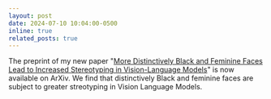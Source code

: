 ```yaml
---
layout: post
date: 2024-07-10 10:04:00-0500
inline: true
related_posts: true
---
```


The preprint of my new paper "[More Distinctively Black and Feminine Faces Lead to Increased Stereotyping in Vision-Language Models](https://arxiv.org/abs/2407.06194)" is now available on ArXiv. We find that distinctively Black and feminine faces are subject to greater streotyping in Vision Language Models.
